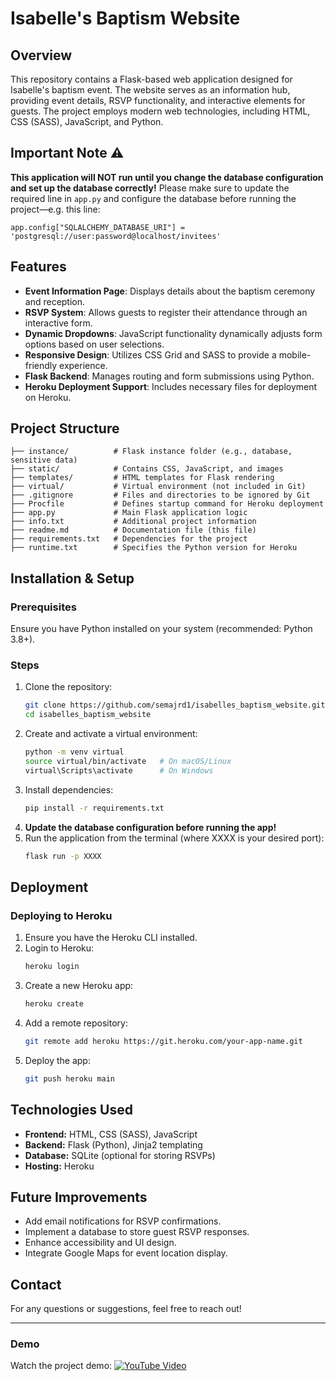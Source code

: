 # Isabelle's Baptism Website

## Overview
This repository contains a Flask-based web application designed for Isabelle's baptism event. The website serves as an information hub, providing event details, RSVP functionality, and interactive elements for guests. The project employs modern web technologies, including HTML, CSS (SASS), JavaScript, and Python.

## Important Note ⚠️
**This application will NOT run until you change the database configuration and set up the database correctly!** Please make sure to update the required line in `app.py` and configure the database before running the project—e.g. this line:
```
app.config["SQLALCHEMY_DATABASE_URI"] = 'postgresql://user:password@localhost/invitees'
```

## Features
- **Event Information Page**: Displays details about the baptism ceremony and reception.
- **RSVP System**: Allows guests to register their attendance through an interactive form.
- **Dynamic Dropdowns**: JavaScript functionality dynamically adjusts form options based on user selections.
- **Responsive Design**: Utilizes CSS Grid and SASS to provide a mobile-friendly experience.
- **Flask Backend**: Manages routing and form submissions using Python.
- **Heroku Deployment Support**: Includes necessary files for deployment on Heroku.

## Project Structure
```
├── instance/          # Flask instance folder (e.g., database, sensitive data)
├── static/            # Contains CSS, JavaScript, and images
├── templates/         # HTML templates for Flask rendering
├── virtual/           # Virtual environment (not included in Git)
├── .gitignore         # Files and directories to be ignored by Git
├── Procfile           # Defines startup command for Heroku deployment
├── app.py             # Main Flask application logic
├── info.txt           # Additional project information
├── readme.md          # Documentation file (this file)
├── requirements.txt   # Dependencies for the project
├── runtime.txt        # Specifies the Python version for Heroku
```

## Installation & Setup
### Prerequisites
Ensure you have Python installed on your system (recommended: Python 3.8+).

### Steps
1. Clone the repository:
   ```bash
   git clone https://github.com/semajrd1/isabelles_baptism_website.git
   cd isabelles_baptism_website
   ```
2. Create and activate a virtual environment:
   ```bash
   python -m venv virtual
   source virtual/bin/activate   # On macOS/Linux
   virtual\Scripts\activate      # On Windows
   ```
3. Install dependencies:
   ```bash
   pip install -r requirements.txt
   ```
4. **Update the database configuration before running the app!**
5. Run the application from the terminal (where XXXX is your desired port):
   ```bash
   flask run -p XXXX
   ```
   
## Deployment
### Deploying to Heroku
1. Ensure you have the Heroku CLI installed.
2. Login to Heroku:
   ```bash
   heroku login
   ```
3. Create a new Heroku app:
   ```bash
   heroku create
   ```
4. Add a remote repository:
   ```bash
   git remote add heroku https://git.heroku.com/your-app-name.git
   ```
5. Deploy the app:
   ```bash
   git push heroku main
   ```

## Technologies Used
- **Frontend:** HTML, CSS (SASS), JavaScript
- **Backend:** Flask (Python), Jinja2 templating
- **Database:** SQLite (optional for storing RSVPs)
- **Hosting:** Heroku

## Future Improvements
- Add email notifications for RSVP confirmations.
- Implement a database to store guest RSVP responses.
- Enhance accessibility and UI design.
- Integrate Google Maps for event location display.

## Contact
For any questions or suggestions, feel free to reach out!

---
### Demo
Watch the project demo: [![YouTube Video](https://img.shields.io/badge/YouTube-Watch-red?style=for-the-badge&logo=youtube)](https://youtu.be/XqzLDb11Exk)

